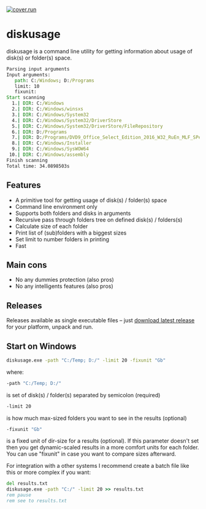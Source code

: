  [![cover.run](https://cover.run/go/github.com/aleksaan/diskusage.svg?style=flat&tag=golang-1.10)](https://cover.run/go?tag=golang-1.10&repo=github.com%2Faleksaan%2Fdiskusage) 
 
# diskusage 
diskusage is a command line utility for getting information about usage of disk(s) or folder(s) space.
```cmd
Parsing input arguments
Input arguments:
   path: C:/Windows; D:/Programs
   limit: 10
   fixunit: 
Start scanning
  1.| DIR: C:/Windows                                                               | SIZE: 51.13 Gb
  2.| DIR: C:/Windows/winsxs                                                        | SIZE: 26.74 Gb
  3.| DIR: C:/Windows/System32                                                      | SIZE: 12.25 Gb
  4.| DIR: C:/Windows/System32/DriverStore                                          | SIZE: 8.55 Gb
  5.| DIR: C:/Windows/System32/DriverStore/FileRepository                           | SIZE: 8.55 Gb
  6.| DIR: D:/Programs                                                              | SIZE: 5.06 Gb
  7.| DIR: D:/Programs/DVD9_Office_Select_Edition_2016_W32_RuEn_MLF_SPecialiST      | SIZE: 4.90 Gb
  8.| DIR: C:/Windows/Installer                                                     | SIZE: 3.62 Gb
  9.| DIR: C:/Windows/SysWOW64                                                      | SIZE: 2.28 Gb
 10.| DIR: C:/Windows/assembly                                                      | SIZE: 1.92 Gb
Finish scanning
Total time: 34.0898503s
``` 
## Features
- A primitive tool for getting usage of disk(s) / folder(s) space
- Command line environment only
- Supports both folders and disks in arguments
- Recursive pass through folders tree on defined disk(s) / folders(s)
- Calculate size of each folder
- Print list of (sub)folders with a biggest sizes
- Set limit to number folders in printing
- Fast

## Main cons
- No any dummies protection (also pros)
- No any intelligents features (also pros)

## Releases

Releases available as single executable files – just [download latest release](https://github.com/aleksaan/diskusage/releases) for your platform, unpack and run.

## Start on Windows

```cmd
diskusage.exe -path "C:/Temp; D:/" -limit 20 -fixunit "Gb"
```
where:
```cmd
-path "C:/Temp; D:/"
``` 
is set of disk(s) / folder(s) separated by semicolon (required)
```cmd 
-limit 20
```
is how much max-sized folders you want to see in the results (optional)
```cmd 
-fixunit "Gb"
```
is a fixed unit of dir-size for a results (optional). If this parameter doesn't set then you get dynamic-scaled results in a more comfort units for each folder. You can use "fixunit" in case you want to compare sizes afterward.

For integration with a other systems I recommend create a batch file like this or more complex if you want:
```cmd
del results.txt
diskusage.exe -path "C:/" -limit 20 >> results.txt
rem pause
rem see to results.txt
```



